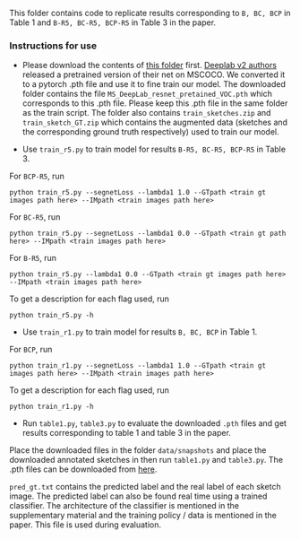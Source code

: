 This folder contains code to replicate results corresponding to `B, BC, BCP` in Table 1 and `B-R5, BC-R5, BCP-R5` in Table 3 in the paper. 

### Instructions for use
* Please download the contents of [this folder](https://1drv.ms/f/s!AvBNaER10ndvhb1A-_v0Zt4SEeYv5A) first. [Deeplab v2 authors](https://arxiv.org/abs/1606.00915) released a pretrained version of their net on MSCOCO. We converted it to a pytorch .pth file and use it to fine train our model. The downloaded folder contains the file `MS_DeepLab_resnet_pretained_VOC.pth` which corresponds to this .pth file. Please keep this .pth file in the same folder as the train script. The folder also contains `train_sketches.zip` and `train_sketch_GT.zip` which contains the augmented data (sketches and the corresponding ground truth respectively) used to train our model. 

* Use `train_r5.py` to train model for results `B-R5, BC-R5, BCP-R5` in Table 3.

For `BCP-R5`, run
```
python train_r5.py --segnetLoss --lambda1 1.0 --GTpath <train gt images path here> --IMpath <train images path here> 
```

For `BC-R5`, run
```
python train_r5.py --segnetLoss --lambda1 0.0 --GTpath <train gt path here> --IMpath <train images path here> 
```

For `B-R5`, run
```
python train_r5.py --lambda1 0.0 --GTpath <train gt images path here> --IMpath <train images path here> 
```

To get a description for each flag used, run
```
python train_r5.py -h
```



* Use `train_r1.py`  to train model for results `B, BC, BCP` in Table 1.

For `BCP`, run
```
python train_r1.py --segnetLoss --lambda1 1.0 --GTpath <train gt images path here> --IMpath <train images path here> 
```

To get a description for each flag used, run
```
python train_r1.py -h
```


* Run `table1.py`, `table3.py` to evaluate the downloaded  `.pth` files and get results corresponding to table 1 and table 3 in the paper.

Place the downloaded files in the folder `data/snapshots` and place the downloaded annotated sketches in then run `table1.py` and `table3.py`.
The .pth files can be downloaded from [here](http://val.serc.iisc.ernet.in/star_snapshots/).

`pred_gt.txt` contains the predicted label and the real label of each sketch image. The predicted label can also be found real time using a trained classifier. The architecture of the classifier is mentioned in the supplementary material and the training policy / data is mentioned in the paper. This file is used during evaluation.
